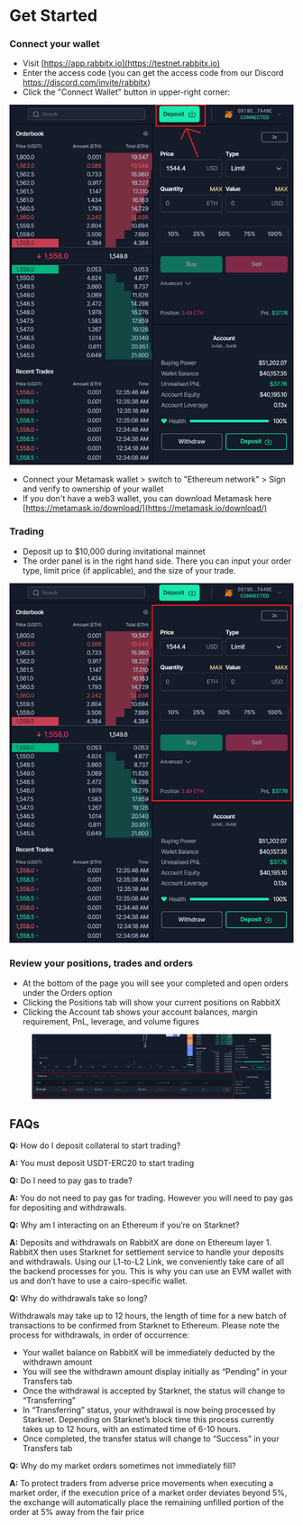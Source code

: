 # Get Started

### **Connect your wallet**

* Visit [https://app.rabbitx.io](https://testnet.rabbitx.io)
* Enter the access code (you can get the access code from our Discord https://discord.com/invite/rabbitx)
* Click the "Connect Wallet" button in upper-right corner:

![](<.gitbook/assets/image (2).png>)

* Connect your Metamask wallet > switch to "Ethereum network" > Sign and verify to ownership of your wallet
* If you don't have a web3 wallet, you can download Metamask here [https://metamask.io/download/](https://metamask.io/download/)

### **Trading**

* Deposit up to $10,000 during invitational mainnet
* The order panel is in the right hand side. There you can input your order type, limit price (if applicable), and the size of your trade.

<img src=".gitbook/assets/image (4).png" alt="" data-size="original">

### **Review your positions, trades and orders**

* At the bottom of the page you will see your completed and open orders under the Orders option
* Clicking the Positions tab will show your current positions on RabbitX
* Clicking the Account tab shows your account balances, margin requirement, PnL, leverage, and volume figures

<figure><img src=".gitbook/assets/image.png" alt=""><figcaption></figcaption></figure>

## **FAQs**

**Q:** How do I deposit collateral to start trading?

**A:** You must deposit USDT-ERC20 to start trading

**Q:** Do I need to pay gas to trade?

**A:** You do not need to pay gas for trading. However you will need to pay gas for depositing and withdrawals.

**Q:** Why am I interacting on an Ethereum if you’re on Starknet?

**A:** Deposits and withdrawals on RabbitX are done on Ethereum layer 1. RabbitX then uses Starknet for settlement service to handle your deposits and withdrawals. Using our L1-to-L2 Link, we conveniently take care of all the backend processes for you. This is why you can use an EVM wallet with us and don’t have to use a cairo-specific wallet.&#x20;

**Q:** Why do withdrawals take so long?

Withdrawals may take up to 12 hours, the length of time for a new batch of transactions to be confirmed from Starknet to Ethereum. Please note the process for withdrawals, in order of occurrence:

* Your wallet balance on RabbitX will be immediately deducted by the withdrawn amount
* You will see the withdrawn amount display initially as “Pending” in your Transfers tab
* Once the withdrawal is accepted by Starknet, the status will change to “Transferring”
* In “Transferring” status, your withdrawal is now being processed by Starknet. Depending on Starknet’s block time this process currently takes up to 12 hours, with an estimated time of 6-10 hours.
* Once completed, the transfer status will change to “Success” in your Transfers tab

**Q:** Why do my market orders sometimes not immediately fill?

**A:** To protect traders from adverse price movements when executing a market order, if the execution price of a market order deviates beyond 5%, the exchange will automatically place the remaining unfilled portion of the order at 5% away from the fair price
